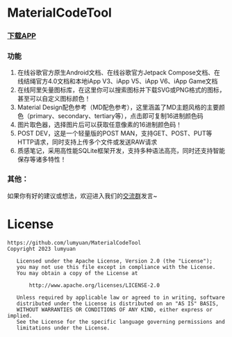 # MaterialCodeTool
 
 ### <a href="https://github.com/lumyuan/MaterialCodeTool/releases">下载APP</a>
 
 ### 功能
 1. 在线谷歌官方原生Android文档、在线谷歌官方Jetpack Compose文档、在线结绳官方4.0文档和本地iApp V3、iApp V5、iApp V6、iApp Game文档
2. 在线阿里矢量图标库，在这里你可以搜索图标并下载SVG或PNG格式的图标，甚至可以自定义图标颜色！
3. Material Design配色参考（MD配色参考），这里涵盖了MD主题风格的主要颜色（primary、secondary、tertiary等），点击即可复制16进制颜色码
4. 图片取色器，选择图片后可以获取任意像素的16进制颜色码！
5. POST DEV，这是一个轻量版的POST MAN，支持GET、POST、PUT等HTTP请求，同时支持上传多个文件或发送RAW请求
6. 质感笔记，采用高性能SQLite框架开发，支持多种语法高亮，同时还支持智能保存等诸多特性！

### 其他：
如果你有好的建议或想法，欢迎进入我们的<a href="https://jq.qq.com/?_wv=1027&k=K3LPZNoP">交流群</a>发言~

# License
```
https://github.com/lumyuan/MaterialCodeTool
Copyright 2023 lumyuan

   Licensed under the Apache License, Version 2.0 (the "License");
   you may not use this file except in compliance with the License.
   You may obtain a copy of the License at

       http://www.apache.org/licenses/LICENSE-2.0

   Unless required by applicable law or agreed to in writing, software
   distributed under the License is distributed on an "AS IS" BASIS,
   WITHOUT WARRANTIES OR CONDITIONS OF ANY KIND, either express or implied.
   See the License for the specific language governing permissions and
   limitations under the License.
```
